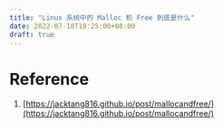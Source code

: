 ```yaml
---
title: "Linux 系统中的 Malloc 和 Free 到底是什么"
date: 2022-07-10T10:25:00+08:00
draft: true
---
```






# Reference
1. [https://jacktang816.github.io/post/mallocandfree/](https://jacktang816.github.io/post/mallocandfree/)